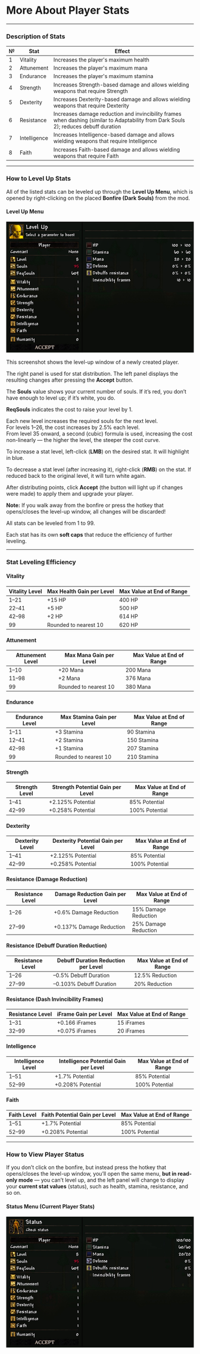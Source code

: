 # More About Player Stats

---

### Description of Stats

| №  | Stat            | Effect |
|----|------------------|--------|
| 1  | Vitality         | Increases the player's maximum health |
| 2  | Attunement       | Increases the player's maximum mana |
| 3  | Endurance        | Increases the player's maximum stamina |
| 4  | Strength         | Increases Strength-based damage and allows wielding weapons that require Strength |
| 5  | Dexterity        | Increases Dexterity-based damage and allows wielding weapons that require Dexterity |
| 6  | Resistance       | Increases damage reduction and invincibility frames when dashing (similar to Adaptability from Dark Souls 2); reduces debuff duration |
| 7  | Intelligence     | Increases Intelligence-based damage and allows wielding weapons that require Intelligence |
| 8  | Faith            | Increases Faith-based damage and allows wielding weapons that require Faith |

---

### How to Level Up Stats

All of the listed stats can be leveled up through the **Level Up Menu**, which is opened by right-clicking on the placed **Bonfire (Dark Souls)** from the mod.

#### Level Up Menu

![](images/Menu_LevelUP.jpg)

This screenshot shows the level-up window of a newly created player.

The right panel is used for stat distribution. The left panel displays the resulting changes after pressing the **Accept** button.

The **Souls** value shows your current number of souls. If it’s red, you don’t have enough to level up; if it’s white, you do.

**ReqSouls** indicates the cost to raise your level by 1.

Each new level increases the required souls for the next level.  
For levels 1–26, the cost increases by 2.5% each level.  
From level 35 onward, a second (cubic) formula is used, increasing the cost non-linearly — the higher the level, the steeper the cost curve.

To increase a stat level, left-click (**LMB**) on the desired stat. It will highlight in blue.

To decrease a stat level (after increasing it), right-click (**RMB**) on the stat. If reduced back to the original level, it will turn white again.

After distributing points, click **Accept** (the button will light up if changes were made) to apply them and upgrade your player.

**Note:** If you walk away from the bonfire or press the hotkey that opens/closes the level-up window, all changes will be discarded!

All stats can be leveled from 1 to 99.

Each stat has its own **soft caps** that reduce the efficiency of further leveling.

---

### Stat Leveling Efficiency

#### Vitality

| Vitality Level | Max Health Gain per Level | Max Value at End of Range |
|----------------|---------------------------|----------------------------|
| 1–21           | +15 HP                    | 400 HP                     |
| 22–41          | +5 HP                     | 500 HP                     |
| 42–98          | +2 HP                     | 614 HP                     |
| 99             | Rounded to nearest 10     | 620 HP                     |

#### Attunement

| Attunement Level | Max Mana Gain per Level | Max Value at End of Range |
|------------------|-------------------------|----------------------------|
| 1–10             | +20 Mana                | 200 Mana                   |
| 11–98            | +2 Mana                 | 376 Mana                   |
| 99               | Rounded to nearest 10   | 380 Mana                   |

#### Endurance

| Endurance Level | Max Stamina Gain per Level | Max Value at End of Range |
|------------------|----------------------------|----------------------------|
| 1–11             | +3 Stamina                 | 90 Stamina                 |
| 12–41            | +2 Stamina                 | 150 Stamina                |
| 42–98            | +1 Stamina                 | 207 Stamina                |
| 99               | Rounded to nearest 10      | 210 Stamina                |

#### Strength

| Strength Level | Strength Potential Gain per Level | Max Value at End of Range |
|----------------|------------------------------------|----------------------------|
| 1–41           | +2.125% Potential                  | 85% Potential              |
| 42–99          | +0.258% Potential                  | 100% Potential             |

#### Dexterity

| Dexterity Level | Dexterity Potential Gain per Level | Max Value at End of Range |
|-----------------|-------------------------------------|----------------------------|
| 1–41            | +2.125% Potential                   | 85% Potential              |
| 42–99           | +0.258% Potential                   | 100% Potential             |

#### Resistance (Damage Reduction)

| Resistance Level | Damage Reduction Gain per Level | Max Value at End of Range |
|------------------|----------------------------------|----------------------------|
| 1–26             | +0.6% Damage Reduction           | 15% Damage Reduction       |
| 27–99            | +0.137% Damage Reduction         | 25% Damage Reduction       |

#### Resistance (Debuff Duration Reduction)

| Resistance Level | Debuff Duration Reduction per Level | Max Value at End of Range     |
|------------------|--------------------------------------|-------------------------------|
| 1–26             | –0.5% Debuff Duration               | 12.5% Reduction               |
| 27–99            | –0.103% Debuff Duration             | 20% Reduction                 |

#### Resistance (Dash Invincibility Frames)

| Resistance Level | iFrame Gain per Level | Max Value at End of Range |
|------------------|------------------------|----------------------------|
| 1–31             | +0.166 iFrames         | 15 iFrames                 |
| 32–99            | +0.075 iFrames         | 20 iFrames                 |

#### Intelligence

| Intelligence Level | Intelligence Potential Gain per Level | Max Value at End of Range |
|---------------------|----------------------------------------|----------------------------|
| 1–51                | +1.7% Potential                        | 85% Potential              |
| 52–99               | +0.208% Potential                      | 100% Potential             |

#### Faith

| Faith Level | Faith Potential Gain per Level | Max Value at End of Range |
|-------------|--------------------------------|----------------------------|
| 1–51        | +1.7% Potential                | 85% Potential              |
| 52–99       | +0.208% Potential              | 100% Potential             |

---

### How to View Player Status

If you don’t click on the bonfire, but instead press the hotkey that opens/closes the level-up window, you’ll open the same menu, **but in read-only mode** — you can’t level up, and the left panel will change to display your **current stat values** (status), such as health, stamina, resistance, and so on.

#### Status Menu (Current Player Stats)

![](wiki/images/Menu_Status.jpg)
